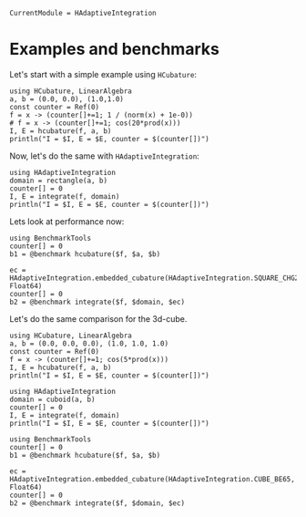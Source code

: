 ```@meta
CurrentModule = HAdaptiveIntegration
```

# Examples and benchmarks

Let's start with a simple example using `HCubature`:

```@example hcubature-square
using HCubature, LinearAlgebra
a, b = (0.0, 0.0), (1.0,1.0)
const counter = Ref(0)
f = x -> (counter[]+=1; 1 / (norm(x) + 1e-0))
# f = x -> (counter[]+=1; cos(20*prod(x)))
I, E = hcubature(f, a, b)
println("I = $I, E = $E, counter = $(counter[])")
```

Now, let's do the same with `HAdaptiveIntegration`:

```@example hcubature-square
using HAdaptiveIntegration
domain = rectangle(a, b)
counter[] = 0
I, E = integrate(f, domain)
println("I = $I, E = $E, counter = $(counter[])")
```

Lets look at performance now:

```@example hcubature-square
using BenchmarkTools
counter[] = 0
b1 = @benchmark hcubature($f, $a, $b)
```

```@example hcubature-square
ec = HAdaptiveIntegration.embedded_cubature(HAdaptiveIntegration.SQUARE_CHG25, Float64)
counter[] = 0
b2 = @benchmark integrate($f, $domain, $ec)
```

Let's do the same comparison for the 3d-cube.

```@example hcubature-cube
using HCubature, LinearAlgebra
a, b = (0.0, 0.0, 0.0), (1.0, 1.0, 1.0)
const counter = Ref(0)
f = x -> (counter[]+=1; cos(5*prod(x)))
I, E = hcubature(f, a, b)
println("I = $I, E = $E, counter = $(counter[])")
```

```@example hcubature-cube
using HAdaptiveIntegration
domain = cuboid(a, b)
counter[] = 0
I, E = integrate(f, domain)
println("I = $I, E = $E, counter = $(counter[])")
```

```@example hcubature-cube
using BenchmarkTools
counter[] = 0
b1 = @benchmark hcubature($f, $a, $b)
```

```@example hcubature-cube
ec = HAdaptiveIntegration.embedded_cubature(HAdaptiveIntegration.CUBE_BE65, Float64)
counter[] = 0
b2 = @benchmark integrate($f, $domain, $ec)
```
